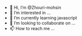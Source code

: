 - 👋 Hi, I’m @Zhouri-mohsin
- 👀 I’m interested in ...
- 🌱 I’m currently learning javascript
- 💞️ I’m looking to collaborate on ...
- 📫 How to reach me ...

<!---
Zhouri-mohsin/Zhouri-mohsin is a ✨ special ✨ repository because its `README.md` (this file) appears on your GitHub profile.
You can click the Preview link to take a look at your changes.
--->

